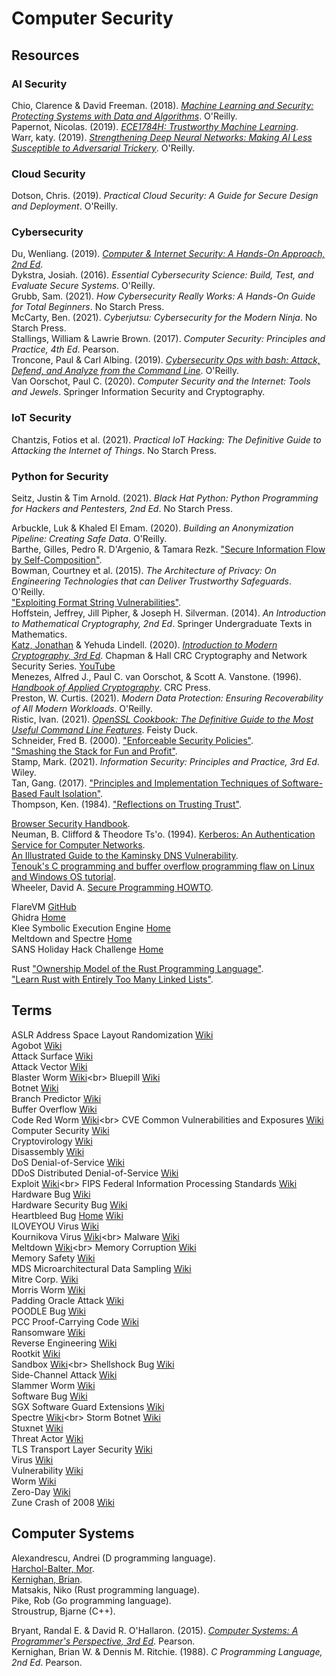 # Computer Security



## Resources

### AI Security

Chio, Clarence & David Freeman. (2018). [_Machine Learning and Security: Protecting Systems with Data and Algorithms_](https://github.com/oreilly-mlsec/book-resources). O'Reilly.<br>
Papernot, Nicolas. (2019). [_ECE1784H: Trustworthy Machine Learning_](https://www.papernot.fr/teaching/f19-trustworthy-ml).<br>
Warr, katy. (2019). [_Strengthening Deep Neural Networks: Making AI Less Susceptible to Adversarial Trickery_](https://github.com/katywarr/strengthening-dnns). O'Reilly.<br>

### Cloud Security

Dotson, Chris. (2019). _Practical Cloud Security: A Guide for Secure Design and Deployment_. O'Reilly.<br>

### Cybersecurity

Du, Wenliang. (2019). [_Computer & Internet Security: A Hands-On Approach, 2nd Ed_](https://seedsecuritylabs.org/index.html).<br>
Dykstra, Josiah. (2016). _Essential Cybersecurity Science: Build, Test, and Evaluate Secure Systems_. O'Reilly.<br>
Grubb, Sam. (2021). _How Cybersecurity Really Works: A Hands-On Guide for Total Beginners_. No Starch Press.<br>
McCarty, Ben. (2021). _Cyberjutsu: Cybersecurity for the Modern Ninja_. No Starch Press.<br>
Stallings, William & Lawrie Brown. (2017). _Computer Security: Principles and Practice, 4th Ed_. Pearson.<br>
Troncone, Paul & Carl Albing. (2019). [_Cybersecurity Ops with bash: Attack, Defend, and Analyze from the Command Line_](https://github.com/cybersecurityops/cyber-ops-with-bash). O'Reilly.<br>
Van Oorschot, Paul C. (2020). _Computer Security and the Internet: Tools and Jewels_. Springer Information Security and Cryptography.<br>

### IoT Security

Chantzis, Fotios et al. (2021). _Practical IoT Hacking: The Definitive Guide to Attacking the Internet of Things_. No Starch Press.<br>

### Python for Security

Seitz, Justin & Tim Arnold. (2021). _Black Hat Python: Python Programming for Hackers and Pentesters, 2nd Ed_. No Starch Press.<br>


Arbuckle, Luk & Khaled El Emam. (2020). _Building an Anonymization Pipeline: Creating Safe Data_. O'Reilly.<br>
Barthe, Gilles, Pedro R. D'Argenio, & Tamara Rezk. ["Secure Information Flow by Self-Composition"](https://www-sop.inria.fr/lemme/Tamara.Rezk/publication/Barthe-DArgenio-Rezk.pdf).<br>
Bowman, Courtney et al. (2015). _The Architecture of Privacy: On Engineering Technologies that can Deliver Trustworthy Safeguards_. O'Reilly.<br>
["Exploiting Format String Vulnerabilities"](https://julianor.tripod.com/bc/formatstring-1.2.pdf).<br>
Hoffstein, Jeffrey, Jill Pipher, & Joseph H. Silverman. (2014). _An Introduction to Mathematical Cryptography, 2nd Ed_. Springer Undergraduate Texts in Mathematics.<br>
[Katz, Jonathan](http://www.cs.umd.edu/~jkatz/) & Yehuda Lindell. (2020). [_Introduction to Modern Cryptography, 3rd Ed_](http://www.cs.umd.edu/~jkatz/imc.html). Chapman & Hall CRC Cryptography and Network Security Series. [YouTube](https://youtube.com/playlist?list=PL2jykFOD1AWb07OLBdFI2QIHvPo3aTTeu)<br>
Menezes, Alfred J., Paul C. van Oorschot, & Scott A. Vanstone. (1996). [_Handbook of Applied Cryptography_](http://cacr.uwaterloo.ca/hac/). CRC Press.<br>
Preston, W. Curtis. (2021). _Modern Data Protection: Ensuring Recoverability of All Modern Workloads_. O'Reilly.<br>
Ristic, Ivan. (2021). [_OpenSSL Cookbook: The Definitive Guide to the Most Useful Command Line Features_](https://www.feistyduck.com/books/openssl-cookbook/). Feisty Duck.<br>
Schneider, Fred B. (2000). ["Enforceable Security Policies"](https://www.cs.cornell.edu/fbs/publications/EnfSecPols.pdf).<br>
["Smashing the Stack for Fun and Profit"](https://insecure.org/stf/smashstack.html).<br>
Stamp, Mark. (2021). _Information Security: Principles and Practice, 3rd Ed_. Wiley.<br>
Tan, Gang. (2017). ["Principles and Implementation Techniques of Software-Based Fault Isolation"](http://www.cse.psu.edu/~gxt29/papers/sfi-final.pdf).<br>
Thompson, Ken. (1984). ["Reflections on Trusting Trust"](https://users.ece.cmu.edu/~ganger/712.fall02/papers/p761-thompson.pdf).<br>


[Browser Security Handbook](https://code.google.com/archive/p/browsersec/wikis/Part2.wiki).<br>
Neuman, B. Clifford & Theodore Ts'o. (1994). [Kerberos: An Authentication Service for Computer Networks](http://gost.isi.edu/publications/kerberos-neuman-tso.html).<br>
[An Illustrated Guide to the Kaminsky DNS Vulnerability](http://unixwiz.net/techtips/iguide-kaminsky-dns-vuln.html).<br>
[Tenouk's C programming and buffer overflow programming flaw on Linux and Windows OS tutorial](https://www.tenouk.com/cncplusplusbufferoverflow.html).<br>
Wheeler, David A. [Secure Programming HOWTO](https://dwheeler.com/secure-programs/Secure-Programs-HOWTO/index.html).<br>



FlareVM [GitHub](https://github.com/fireeye/flare-vm)<br>
Ghidra [Home](https://ghidra-sre.org)<br>
Klee Symbolic Execution Engine [Home](https://klee.github.io)<br>
Meltdown and Spectre [Home](https://meltdownattack.com)<br>
SANS Holiday Hack Challenge [Home](https://holidayhackchallenge.com/2020/)<br>



Rust
["Ownership Model of the Rust Programming Language"](http://web.mit.edu/rust-lang_v1.25/arch/amd64_ubuntu1404/share/doc/rust/html/book/first-edition/ownership.html).<br>
["Learn Rust with Entirely Too Many Linked Lists"](https://rust-unofficial.github.io/too-many-lists/index.html).<br>



## Terms

ASLR Address Space Layout Randomization [Wiki](https://en.wikipedia.org/wiki/Address_space_layout_randomization)<br>
Agobot [Wiki](https://en.wikipedia.org/wiki/Agobot)<br>
Attack Surface [Wiki](https://en.wikipedia.org/wiki/Attack_surface)<br>
Attack Vector [Wiki](https://en.wikipedia.org/wiki/Vector_(malware))<br>
Blaster Worm [Wiki](https://en.wikipedia.org/wiki/Blaster_(computer_worm))<br>
Bluepill [Wiki](https://en.wikipedia.org/wiki/Blue_Pill_(software))<br>
Botnet [Wiki](https://en.wikipedia.org/wiki/Botnet)<br>
Branch Predictor [Wiki](https://en.wikipedia.org/wiki/Branch_predictor)<br>
Buffer Overflow [Wiki](https://en.wikipedia.org/wiki/Buffer_overflow)<br>
Code Red Worm [Wiki](https://en.wikipedia.org/wiki/Code_Red_(computer_worm))<br>
CVE Common Vulnerabilities and Exposures [Wiki](https://en.wikipedia.org/wiki/Common_Vulnerabilities_and_Exposures)<br>
Computer Security [Wiki](https://en.wikipedia.org/wiki/Computer_security)<br>
Cryptovirology [Wiki](https://en.wikipedia.org/wiki/Cryptovirology)<br>
Disassembly [Wiki](https://en.wikipedia.org/wiki/Disassembler)<br>
DoS Denial-of-Service [Wiki](https://en.wikipedia.org/wiki/Denial-of-service_attack)<br>
DDoS Distributed Denial-of-Service [Wiki](https://en.wikipedia.org/wiki/Denial-of-service_attack#Distributed_DoS_attack)<br>
Exploit [Wiki](https://en.wikipedia.org/wiki/Exploit_(computer_security))<br>
FIPS Federal Information Processing Standards [Wiki](https://en.wikipedia.org/wiki/Federal_Information_Processing_Standards)<br>
Hardware Bug [Wiki](https://en.wikipedia.org/wiki/Hardware_bug)<br>
Hardware Security Bug [Wiki](https://en.wikipedia.org/wiki/Hardware_security_bug)<br>
Heartbleed Bug [Home](https://heartbleed.com) [Wiki](https://en.wikipedia.org/wiki/Heartbleed)<br>
ILOVEYOU Virus [Wiki](https://en.wikipedia.org/wiki/ILOVEYOU)<br>
Kournikova Virus [Wiki](https://en.wikipedia.org/wiki/Anna_Kournikova_(computer_virus))<br>
Malware [Wiki](https://en.wikipedia.org/wiki/Malware)<br>
Meltdown [Wiki](https://en.wikipedia.org/wiki/Meltdown_(security_vulnerability))<br>
Memory Corruption [Wiki](https://en.wikipedia.org/wiki/Memory_corruption)<br>
Memory Safety [Wiki](https://en.wikipedia.org/wiki/Memory_safety)<br>
MDS Microarchitectural Data Sampling [Wiki](https://en.wikipedia.org/wiki/Microarchitectural_Data_Sampling)<br>
Mitre Corp. [Wiki](https://en.wikipedia.org/wiki/Mitre_Corporation)<br>
Morris Worm [Wiki](https://en.wikipedia.org/wiki/Morris_worm)<br>
Padding Oracle Attack [Wiki](https://en.wikipedia.org/wiki/Padding_oracle_attack)<br>
POODLE Bug [Wiki](https://en.wikipedia.org/wiki/POODLE)<br>
PCC Proof-Carrying Code [Wiki](https://en.wikipedia.org/wiki/Proof-carrying_code)<br>
Ransomware [Wiki](https://en.wikipedia.org/wiki/Ransomware)<br>
Reverse Engineering [Wiki](https://en.wikipedia.org/wiki/Reverse_engineering)<br>
Rootkit [Wiki](https://en.wikipedia.org/wiki/Rootkit)<br>
Sandbox [Wiki](https://en.wikipedia.org/wiki/Sandbox_(computer_security))<br>
Shellshock Bug [Wiki](https://en.wikipedia.org/wiki/Shellshock_%28software_bug%29)<br>
Side-Channel Attack [Wiki](https://en.wikipedia.org/wiki/Side-channel_attack)<br>
Slammer Worm [Wiki](https://en.wikipedia.org/wiki/SQL_Slammer)<br>
Software Bug [Wiki](https://en.wikipedia.org/wiki/Software_bug)<br>
SGX Software Guard Extensions [Wiki](https://en.wikipedia.org/wiki/Software_Guard_Extensions)<br>
Spectre [Wiki](https://en.wikipedia.org/wiki/Spectre_(security_vulnerability))<br>
Storm Botnet [Wiki](https://en.wikipedia.org/wiki/Storm_botnet)<br>
Stuxnet [Wiki](https://en.wikipedia.org/wiki/Stuxnet)<br>
Threat Actor [Wiki](https://en.wikipedia.org/wiki/Threat_actor)<br>
TLS Transport Layer Security [Wiki](https://en.wikipedia.org/wiki/Transport_Layer_Security)<br>
Virus [Wiki](https://en.wikipedia.org/wiki/Computer_virus)<br>
Vulnerability [Wiki](https://en.wikipedia.org/wiki/Vulnerability_(computing))<br>
Worm [Wiki](https://en.wikipedia.org/wiki/Computer_worm)<br>
Zero-Day [Wiki](https://en.wikipedia.org/wiki/Zero-day_(computing))<br>
Zune Crash of 2008 [Wiki](https://en.wikipedia.org/wiki/Zune#First_generation)<br>



## Computer Systems

Alexandrescu, Andrei (D programming language).<br>
[Harchol-Balter, Mor](http://www.cs.cmu.edu/~harchol/).<br>
[Kernighan, Brian](https://www.cs.princeton.edu/~bwk/).<br>
Matsakis, Niko (Rust programming language).<br>
Pike, Rob (Go programming language).<br>
Stroustrup, Bjarne (C++).<br>

Bryant, Randal E. & David R. O'Hallaron. (2015). [_Computer Systems: A Programmer's Perspective, 3rd Ed_](https://csapp.cs.cmu.edu). Pearson.<br>
Kernighan, Brian W. & Dennis M. Ritchie. (1988). _C Programming Language, 2nd Ed_. Pearson.<br>
